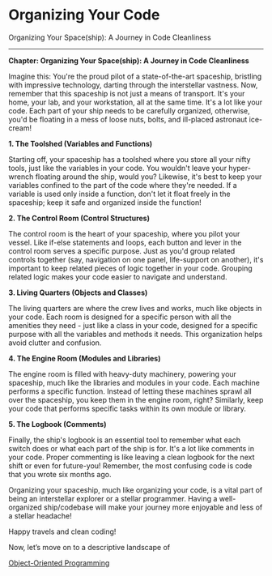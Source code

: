 # Organizing Your Code

Organizing Your Space(ship): A Journey in Code Cleanliness

---

**Chapter: Organizing Your Space(ship): A Journey in Code Cleanliness**

Imagine this: You're the proud pilot of a state-of-the-art spaceship, bristling with impressive technology, darting through the interstellar vastness. Now, remember that this spaceship is not just a means of transport. It's your home, your lab, and your workstation, all at the same time. It's a lot like your code. Each part of your ship needs to be carefully organized, otherwise, you'd be floating in a mess of loose nuts, bolts, and ill-placed astronaut ice-cream!

**1. The Toolshed (Variables and Functions)**

Starting off, your spaceship has a toolshed where you store all your nifty tools, just like the variables in your code. You wouldn't leave your hyper-wrench floating around the ship, would you? Likewise, it's best to keep your variables confined to the part of the code where they're needed. If a variable is used only inside a function, don't let it float freely in the spaceship; keep it safe and organized inside the function!

**2. The Control Room (Control Structures)**

The control room is the heart of your spaceship, where you pilot your vessel. Like if-else statements and loops, each button and lever in the control room serves a specific purpose. Just as you'd group related controls together (say, navigation on one panel, life-support on another), it's important to keep related pieces of logic together in your code. Grouping related logic makes your code easier to navigate and understand.

**3. Living Quarters (Objects and Classes)**

The living quarters are where the crew lives and works, much like objects in your code. Each room is designed for a specific person with all the amenities they need - just like a class in your code, designed for a specific purpose with all the variables and methods it needs. This organization helps avoid clutter and confusion.

**4. The Engine Room (Modules and Libraries)**

The engine room is filled with heavy-duty machinery, powering your spaceship, much like the libraries and modules in your code. Each machine performs a specific function. Instead of letting these machines sprawl all over the spaceship, you keep them in the engine room, right? Similarly, keep your code that performs specific tasks within its own module or library.

**5. The Logbook (Comments)**

Finally, the ship's logbook is an essential tool to remember what each switch does or what each part of the ship is for. It's a lot like comments in your code. Proper commenting is like leaving a clean logbook for the next shift or even for future-you! Remember, the most confusing code is code that you wrote six months ago.

Organizing your spaceship, much like organizing your code, is a vital part of being an interstellar explorer or a stellar programmer. Having a well-organized ship/codebase will make your journey more enjoyable and less of a stellar headache!

Happy travels and clean coding!

Now, let’s move on to a descriptive landscape of

[Object-Oriented Programming](../Object-Oriented%20Programming%20fb225d37f1ec4b108de465b9bd1e8a22.md)